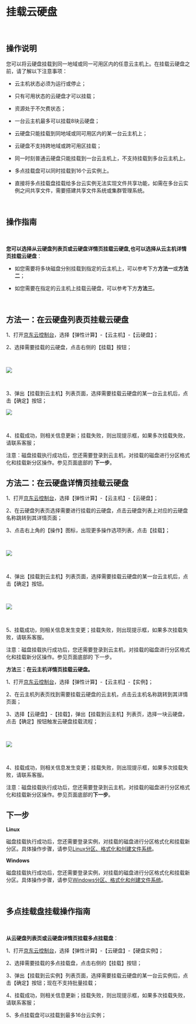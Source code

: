# 挂载云硬盘

<br>

##  操作说明

您可以将云硬盘挂载到同一地域或同一可用区内的任意云主机上。在挂载云硬盘之前，请了解以下注意事项：



- 云主机状态必须为运行或停止；



- 只有可用状态的云硬盘才可以挂载；



- 资源处于不欠费状态；



- 一台云主机最多可以挂载8块云硬盘；



- 云硬盘只能挂载到同地域或同可用区内的某一台云主机上；



- 云硬盘不支持跨地域或跨可用区挂载；



- 同一时刻普通云硬盘只能挂载到一台云主机上，不支持挂载到多台云主机上。

- 多点挂载盘可以同时挂载到16个云实例上。

- 直接将多点挂载盘挂载给多台云实例无法实现文件共享功能，如需在多台云实例之间共享文件，需要搭建共享文件系统或集群管理系统。



<br>

##  操作指南
<br>

**您可以选择从云硬盘列表页或云硬盘详情页挂载云硬盘,也可以选择从云主机详情页挂载云硬盘**：



- 如您需要将多块磁盘分别挂载到指定的云主机上，可以参考下方**方法一**或**方法二**；



- 如您需要在指定的云主机上挂载云硬盘，可以参考下方**方法三**。

<br>

## 方法一：在云硬盘列表页挂载云硬盘

1、打开[京东云控制台](https://console.jdcloud.com/)，选择【弹性计算】-【云主机】-【云硬盘】；

2、选择需要挂载的云硬盘，点击右侧的【挂载】按钮；


<br>

![](https://github.com/jdcloudcom/cn/blob/edit/image/Elastic-Compute/CloudDisk/cloud-disk/cloud-disk-009.png)

<br>

3、弹出【挂载到云主机】列表页面，选择需要挂载云硬盘的某一台云主机后，点击【确定】按钮；
<br>

![](https://github.com/jdcloudcom/cn/blob/edit/image/Elastic-Compute/CloudDisk/cloud-disk/cloud-disk-010.jpg)

<br>

4、挂载成功，则相关信息更新；挂载失败，则出现提示框，如果多次挂载失败，请联系客服；

注意：磁盘挂载执行成功后，您还需要登录到云主机，对挂载的磁盘进行分区格式化和挂载新分区操作。参见页面底部的 **下一步**。 

##  方法二：在云硬盘详情页挂载云硬盘

1、打开[京东云控制台](https://console.jdcloud.com/)，选择【弹性计算】-【云主机】-【云硬盘】；

2、在云硬盘列表页选择需要进行挂载的云硬盘，点击云硬盘列表上对应的云硬盘名称跳转到其详情页面；

3、点击右上角的【操作】图标，出现更多操作选项列表，点击【挂载】；

<br>

![](https://github.com/jdcloudcom/cn/blob/edit/image/Elastic-Compute/CloudDisk/cloud-disk/cloud-disk-011.jpg)

<br>

4、弹出【挂载到云主机】列表页面，选择需要挂载云硬盘的某一台云主机后，点击【确定】按钮。

<br>

![](https://github.com/jdcloudcom/cn/blob/edit/image/Elastic-Compute/CloudDisk/cloud-disk/cloud-disk-012.jpg)

<br>

5、挂载成功，则相关信息发生变更；挂载失败，则出现提示框，如果多次挂载失败，请联系客服。

注意：磁盘挂载执行成功后，您还需要登录到云主机，对挂载的磁盘进行分区格式化和挂载新分区操作。参见页面底部的 下一步。

**方法三：在云主机详情页挂载云硬盘。**

1、打开[京东云控制台](https://console.jdcloud.com/)，选择【弹性计算】-【云主机】-【实例】；

2、在云主机列表页找到需要挂载云硬盘的云主机，点击云主机名称跳转到其详情页面；

3、选择【云硬盘】-【挂载】，弹出【挂载到云主机】列表页，选择一块云硬盘，点击【确定】按钮触发云硬盘挂载流程；  

<br>

![](https://github.com/jdcloudcom/cn/blob/edit/image/Elastic-Compute/CloudDisk/cloud-disk/cloud-disk-013.jpg)

<br> 

4、挂载成功，则相关信息发生变更；挂载失败，则出现提示框，如果多次挂载失败，请联系客服。

注意：磁盘挂载执行成功后，您还需要登录到云主机，对挂载的磁盘进行分区格式化和挂载新分区操作。参见页面底部的**下一步**。

## 下一步

**Linux**

磁盘挂载执行成功后，您还需要登录实例，对挂载的磁盘进行分区格式化和挂载新分区。具体操作步骤，请参见[Linux分区、格式化和创建文件系统](https://www.jdcloud.com/help/detail/515/isCatalog/1)。

**Windows**

磁盘挂载执行成功后，您还需要登录实例，对挂载的磁盘进行分区格式化和挂载新分区。具体操作步骤，请参见[Windows分区、格式化和创建文件系统](https://www.jdcloud.com/help/detail/515/isCatalog/1)。 

<br>

##  多点挂载盘挂载操作指南
<br>

**从云硬盘列表页或云硬盘详情页挂载多点挂载盘**：

1、打开[京东云控制台](https://console.jdcloud.com/)，选择【弹性计算】-【云硬盘】-【硬盘实例】；

2、选择需要挂载的多点挂载盘，点击右侧的【挂载】按钮；

3、弹出【挂载到云实例】列表页面，选择需要挂载云硬盘的某一台云实例后，点击【确定】按钮；现在不支持批量挂载；

4、挂载成功，则相关信息更新；挂载失败，则出现提示框，如果多次挂载失败，请联系客服；

5、多点挂载盘可以挂载到最多16台云实例；
